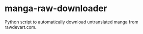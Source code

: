 # manga-raw-downloader
Python script to automatically download untranslated manga from rawdevart.com.
